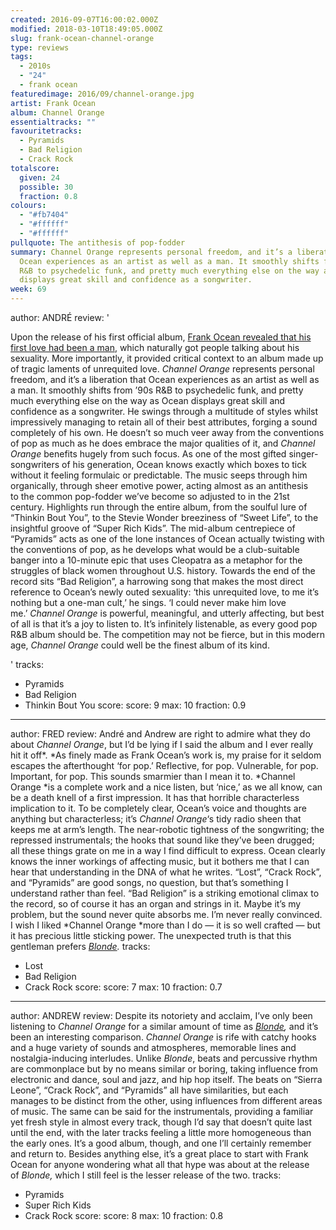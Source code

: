 ```yaml
---
created: 2016-09-07T16:00:02.000Z
modified: 2018-03-10T18:49:05.000Z
slug: frank-ocean-channel-orange
type: reviews
tags:
  - 2010s
  - "24"
  - frank ocean
featuredimage: 2016/09/channel-orange.jpg
artist: Frank Ocean
album: Channel Orange
essentialtracks: ""
favouritetracks:
  - Pyramids
  - Bad Religion
  - Crack Rock
totalscore:
  given: 24
  possible: 30
  fraction: 0.8
colours:
  - "#fb7404"
  - "#ffffff"
  - "#ffffff"
pullquote: The antithesis of pop-fodder
summary: Channel Orange represents personal freedom, and it’s a liberation that
  Ocean experiences as an artist as well as a man. It smoothly shifts from ’90s
  R&B to psychedelic funk, and pretty much everything else on the way as Ocean
  displays great skill and confidence as a songwriter.
week: 69
---
```

author: ANDRÉ
review: '<div class="_d97"><p>Upon the release of his first official
  album,&nbsp;<a href="http://frankocean.tumblr.com/post/26473798723"
  target="_blank" rel="noopener">Frank Ocean revealed that his first love had
  been a man</a>, which naturally got people talking about his sexuality. More
  importantly, it provided critical context to an album made up of tragic
  laments of unrequited love.&nbsp;<em>Channel Orange</em>&nbsp;represents
  personal freedom, and it’s a liberation that Ocean experiences as an artist as
  well as a man. It smoothly shifts from ’90s R&amp;B to psychedelic funk, and
  pretty much everything else on the way as Ocean displays great skill and
  confidence as a songwriter. He swings through a multitude of styles whilst
  impressively managing to retain all of their best attributes, forging a sound
  completely of his own. He doesn’t so much veer away from the conventions of
  pop as much as he does embrace the major qualities of it, and&nbsp;<em>Channel
  Orange</em>&nbsp;benefits hugely from such focus. As one of the most gifted
  singer-songwriters of his&nbsp;generation, Ocean knows exactly which boxes to
  tick without it feeling formulaic or predictable. The music seeps through him
  organically, through sheer emotive power, acting almost as an antithesis
  to&nbsp;the common pop-fodder we’ve become so adjusted to in the 21st century.
  Highlights run through the entire album, from the soulful lure of “Thinkin
  Bout You”, to the Stevie Wonder breeziness of “Sweet Life”, to the insightful
  groove of “Super Rich Kids”. The mid-album centrepiece of “Pyramids” acts as
  one of the lone instances of Ocean actually twisting with the conventions of
  pop, as he develops what would be a club-suitable banger into a 10-minute epic
  that uses Cleopatra as a metaphor for the struggles of black women throughout
  U.S. history. Towards the end of the record sits “Bad Religion”, a harrowing
  song that makes the most direct reference to Ocean’s newly outed sexuality:
  ‘this unrequited love, to me it’s nothing but a one-man cult,’ he sings. ‘I
  could never make him love me.’&nbsp;<em>Channel Orange</em>&nbsp;is powerful,
  meaningful, and utterly affecting, but best of all is that it’s a joy to
  listen to. It’s infinitely listenable, as every good pop R&amp;B album should
  be. The competition may not be fierce, but in this modern
  age,&nbsp;<em>Channel Orange</em>&nbsp;could well be the finest album of its
  kind.</p></div>'
tracks:
  - Pyramids
  - ­Bad Religion
  - ­Thinkin Bout You
score:
  score: 9
  max: 10
  fraction: 0.9
---
author: FRED
review: André and Andrew are right to admire what they do about *Channel
  Orange*, but I’d be lying if I said the album and I ever really hit it
  off*. *As finely made as Frank Ocean’s work is, my praise for it seldom
  escapes the afterthought ‘for pop.’ Reflective, for pop. Vulnerable, for pop.
  Important, for pop. This sounds smarmier than I mean it to. *Channel
  Orange *is a complete work and a nice listen, but ‘nice,’ as we all know, can
  be a death knell of a first impression. It has that horrible characterless
  implication to it. To be completely clear, Ocean’s voice and thoughts are
  anything but characterless; it’s *Channel Orange*‘s tidy radio sheen that
  keeps me at arm’s length. The near-robotic tightness of the songwriting; the
  repressed instrumentals; the hooks that sound like they’ve been drugged; all
  these things grate on me in a way I find difficult to express. Ocean clearly
  knows the inner workings of affecting music, but it bothers me that I can hear
  that understanding in the DNA of what he writes. “Lost”, “Crack Rock”, and
  “Pyramids” are good songs, no question, but that’s something I understand
  rather than feel. “Bad Religion” is a striking emotional climax to the record,
  so of course it has an organ and strings in it. Maybe it’s my problem, but the
  sound never quite absorbs me. I’m never really convinced. I wish I
  liked *Channel Orange *more than I do — it is so well crafted — but it has
  precious little sticking power. The unexpected truth is that this gentleman
  prefers *[Blonde](<reviews/frank-ocean-blond/>).*
tracks:
  - Lost
  - ­Bad Religion
  - ­Crack Rock
score:
  score: 7
  max: 10
  fraction: 0.7
---
author: ANDREW
review: Despite its notoriety and acclaim, I’ve only been listening to *Channel
  Orange* for a similar amount of time
  as *[Blonde](<reviews/frank-ocean-blond/>),* and it’s
  been an interesting comparison. *Channel Orange* is rife with catchy hooks and
  a huge variety of sounds and atmospheres, memorable lines and
  nostalgia-inducing interludes. Unlike *Blonde*, beats and percussive rhythm
  are commonplace but by no means similar or boring, taking influence from
  electronic and dance, soul and jazz, and hip hop itself. The beats on “Sierra
  Leone”, “Crack Rock”, and “Pyramids” all have similarities, but each manages
  to be distinct from the other, using influences from different areas of music.
  The same can be said for the instrumentals, providing a familiar yet fresh
  style in almost every track, though I’d say that doesn’t quite last until the
  end, with the later tracks feeling a little more homogeneous than the early
  ones. It’s a good album, though, and one I’ll certainly remember and return
  to. Besides anything else, it’s a great place to start with Frank Ocean for
  anyone wondering what all that hype was about at the release
  of *Blonde,* which I still feel is the lesser release of the two.
tracks:
  - Pyramids
  - ­Super Rich Kids
  - ­Crack Rock
score:
  score: 8
  max: 10
  fraction: 0.8
